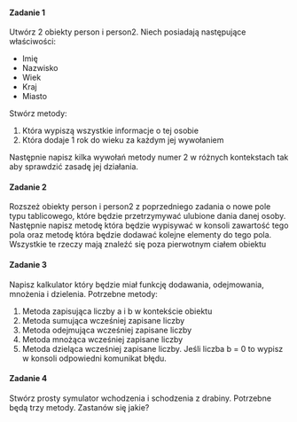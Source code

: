 #### Zadanie 1

Utwórz 2 obiekty person i person2. Niech posiadają następujące właściwości:

* Imię
* Nazwisko
* Wiek
* Kraj
* Miasto

Stwórz metody:

1. Która wypiszą wszystkie informacje o tej osobie
2. Która dodaje 1 rok do wieku za każdym jej wywołaniem

Następnie napisz kilka wywołań metody numer 2 w różnych kontekstach tak aby sprawdzić zasadę jej działania.

#### Zadanie 2

Rozszeż obiekty person i person2 z poprzedniego zadania o nowe pole typu tablicowego, które będzie przetrzymywać ulubione dania danej osoby. Następnie napisz metodę która będzie wypisywać w konsoli zawartość tego pola oraz metodę która będzie dodawać kolejne elementy do tego pola. Wszystkie te rzeczy mają znaleźć się poza pierwotnym ciałem obiektu

#### Zadanie 3

Napisz kalkulator który będzie miał funkcję dodawania, odejmowania, mnożenia i dzielenia. Potrzebne metody:

1. Metoda zapisująca liczby a i b w kontekście obiektu
2. Metoda sumująca wcześniej zapisane liczby
3. Metoda odejmująca wcześniej zapisane liczby
4. Metoda mnożąca wcześniej zapisane liczby
5. Metoda dzieląca wcześniej zapisane liczby. Jeśli liczba b = 0 to wypisz w konsoli odpowiedni komunikat błędu.

#### Zadanie 4

Stwórz prosty symulator wchodzenia i schodzenia z drabiny. Potrzebne będą trzy metody. Zastanów się jakie?
